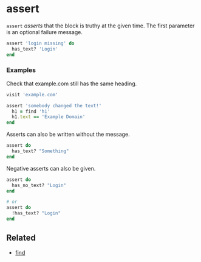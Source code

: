 # assert

`assert` _asserts_ that the block is truthy at the given time. The first parameter is an optional failure message.

```ruby
assert 'login missing' do
  has_text? 'Login'
end
```


### Examples

Check that example.com still has the same heading.

```ruby
visit 'example.com'

assert 'somebody changed the text!'
  h1 = find 'h1'
  h1.text == 'Example Domain'
end
```

Asserts can also be written without the message.

```ruby
assert do
  has_text? "Something"
end
```

Negative asserts can also be given.

```ruby
assert do
  has_no_text? "Login"
end

# or
assert do
  !has_text? "Login"
end
```

## Related

 - [find](./reference/find.html)
